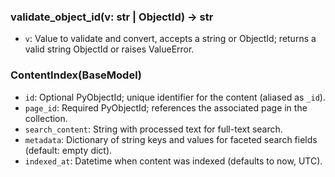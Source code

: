 ### validate_object_id(v: str | ObjectId) -> str
- `v`: Value to validate and convert, accepts a string or ObjectId; returns a valid string ObjectId or raises ValueError.

### ContentIndex(BaseModel)
- `id`: Optional PyObjectId; unique identifier for the content (aliased as `_id`).
- `page_id`: Required PyObjectId; references the associated page in the collection.
- `search_content`: String with processed text for full-text search.
- `metadata`: Dictionary of string keys and values for faceted search fields (default: empty dict).
- `indexed_at`: Datetime when content was indexed (defaults to now, UTC).